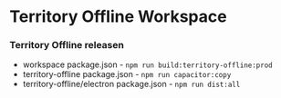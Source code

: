 # Territory Offline Workspace

### Territory Offline releasen

- workspace package.json - ```npm run build:territory-offline:prod```
- territory-offline package.json - ```npm run capacitor:copy```
- territory-offline/electron package.json - ```npm run dist:all```
